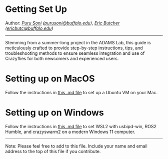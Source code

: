 # Getting Set Up
Author: *[Puru Soni](https://github.com/puru-soni-04) (purusoni@buffalo.edu), [Eric Butcher](https://github.com/Eric-Butcher) (ericbutc@buffalo.edu)*
***
Stemming from a summer-long project in the ADAMS Lab, this guide is meticulously crafted to provide step-by-step instructions, tips, and troubleshooting methods to ensure seamless integration and use of Crazyflies for both newcomers and experienced users.

# Setting up on MacOS
Follow the instructions in [this .md file](./Mac%20Guides/Complete%20Guide.md) to set up a Ubuntu VM on your Mac.

# Setting up on Windows
Follow the instructions in [this .md file](./Windows%20Guides/Complete_WSL_Workflow_Setup.md) to set WSL2 with usbipd-win, ROS2 Humble, and crazyswarm2 on a modern Windows 11 computer. 


***
Note: Please feel free to add to this file. Include your name and email address to the top of this file if you contribute.